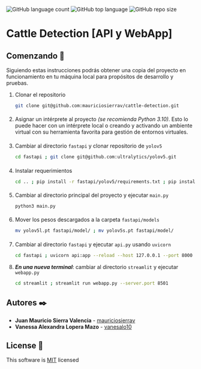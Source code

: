 ![GitHub language count](https://img.shields.io/github/languages/count/mauriciosierrav/cattle-detection?style=plastic)
![GitHub top language](https://img.shields.io/github/languages/top/mauriciosierrav/cattle-detection?style=plastic)
![GitHub repo size](https://img.shields.io/github/repo-size/mauriciosierrav/cattle-detection?style=plastic)

# Cattle Detection [API y WebApp]

## Comenzando 🚀

Siguiendo estas instrucciones podrás obtener una copia del proyecto en funcionamiento en tu máquina local para propósitos de desarrollo y pruebas.

1. Clonar el repositorio
    ```bash
    git clone git@github.com:mauriciosierrav/cattle-detection.git
    ```
####
2. Asignar un intérprete al proyecto _(se recomienda Python 3.10)_. Esto lo puede hacer con un intérprete local o creando y activando un ambiente virtual con su herramienta favorita para gestión de entornos virtuales.
####
3. Cambiar al directorio `fastapi` y clonar repositorio de `yolov5`
    ```bash
    cd fastapi ; git clone git@github.com:ultralytics/yolov5.git 
    ```
####
4. Instalar requerimientos
    ```bash
    cd .. ; pip install -r fastapi/yolov5/requirements.txt ; pip install -r requirements.txt 
    ```
####
5. Cambiar al directorio principal del proyecto y ejecutar `main.py`
    ```bash
    python3 main.py
    ```
####
6. Mover los pesos descargados a la carpeta `fastapi/models`
    ```bash
    mv yolov5l.pt fastapi/model/ ; mv yolov5s.pt fastapi/model/
    ```
####
7. Cambiar al directorio `fastapi` y ejecutar `api.py` usando `uvicorn`
    ```bash
    cd fastapi ; uvicorn api:app --reload --host 127.0.0.1 --port 8000
    ```
8. ***En una nueva terminal***: cambiar al directorio `streamlit` y ejecutar `webapp.py`
    ```bash
    cd streamlit ; streamlit run webapp.py --server.port 8501 
    ```


## Autores ✒️

* **Juan Mauricio Sierra Valencia** - [mauriciosierrav](https://github.com/mauriciosierrav)
* **Vanessa Alexandra Lopera Mazo** - [vanesalo10](https://github.com/vanesalo10)

## License 📄

This software is [MIT](https://mit-license.org/) licensed

